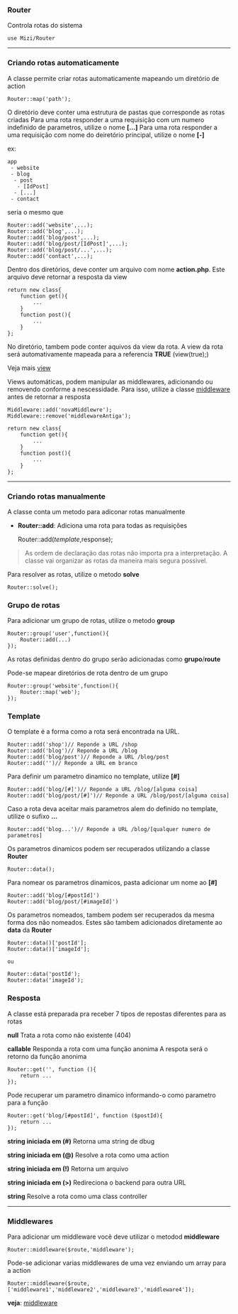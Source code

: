### Router

Controla rotas do sistema

    use Mizi/Router

---
### Criando rotas automaticamente
A classe permite criar rotas automaticamente mapeando um diretório de action

    Router::map('path');

O diretório deve conter uma estrutura de pastas que corresponde as rotas criadas
Para uma rota responder a uma requisição com um numero indefinido de parametros, utilize o nome **\[...]**
Para uma rota responder a uma requisição com nome do deiretório principal, utilize o nome **\[-]**

ex:

    app
     - website
     - blog
      - post
       - [IdPost]
      - [...]
     - contact

seria o mesmo que

    Router::add('website',...);
    Router::add('blog',...);
    Router::add('blog/post',...);
    Router::add('blog/post/[IdPost]',...);
    Router::add('blog/post/...',...);
    Router::add('contact',...);

Dentro dos diretórios, deve conter um arquivo com nome **action.php**. Este arquivo deve retornar a resposta da view

    return new class{
        function get(){
            ...
        }
        function post(){
            ...
        }
    };

No diretório, tambem pode conter aquivos da view da rota.
A view da rota será automativamente mapeada para a referencia  **TRUE** (view(true);)

Veja mais [view](https://github.com/mizi-php/middleware/tree/main/.doc/view.md)

Views automáticas, podem manipular as middlewares, adicionando ou removendo conforme a nescessidade.
Para isso, utilize a classe [middleware](https://github.com/mizi-php/middleware/tree/main/.doc/middleware.md) antes de retornar a resposta

    Middleware::add('novaMiddlewre');
    Middleware::remove('middlewareAntiga');

    return new class{
        function get(){
            ...
        }
        function post(){
            ...
        }
    };

---

### Criando rotas manualmente
A classe conta um metodo para adiconar rotas manualmente

 - **Router::add**: Adiciona uma rota para todas as requisições

    Router::add($template,$response);

> As ordem de declaração das rotas não importa pra a interpretação. A classe vai organizar as rotas da maneira mais segura possivel. 

Para resolver as rotas, utilize o metodo **solve**

    Router::solve();

### Grupo de rotas
Para adicionar um grupo de rotas, utilize o metodo **group**

    Router::group('user',function(){
        Router::add(...)
    });

As rotas definidas dentro do grupo serão adicionadas como **grupo**/**route**

Pode-se mapear diretórios de rota dentro de um grupo

    Router::group('website',function(){
        Router::map('web');
    });

### Template
O template é a forma como a rota será encontrada na URL.

    Router::add('shop')// Reponde a URL /shop
    Router::add('blog')// Reponde a URL /blog
    Router::add('blog/post')// Reponde a URL /blog/post
    Router::add('')// Reponde a URL em branco

Para definir um parametro dinamico no template, utilize **[#]**

    Router::add('blog/[#]')// Reponde a URL /blog/[alguma coisa]
    Router::add('blog/post/[#]')// Reponde a URL /blog/post/[alguma coisa]

Caso a rota deva aceitar mais parametros alem do definido no template, utilize o sufixo **...**

    Router::add('blog...')// Reponde a URL /blog/[qualquer numero de parametros]

Os parametros dinamicos podem ser recuperados utilizando a classe **Router**

    Router::data();

Para nomear os parametros dinamicos, pasta adicionar um nome ao **[#]**

    Router::add('blog/[#postId]')
    Router::add('blog/post/[#imageId]')

Os parametros nomeados, tambem podem ser recuperados da mesma forma dos não nomeados. Estes são tambem adicionados diretamente ao **data** da **Router**

    Router::data()['postId'];
    Router::data()['imageId'];
    
    ou
    
    Router::data('postId');
    Router::data('imageId');

### Resposta
A classe está preparada pra receber 7 tipos de repostas diferentes para as rotas

**null**
Trata a rota como não existente (404)

**callable**
Responda a rota com uma função anonima
A respota será o retorno da função anonima

    Router::get('', function (){
        return ...
    });

Pode recuperar um parametro dinamico informando-o como parametro para a função

    Router::get('blog/[#postId]', function ($postId){
        return ...
    });

**string iniciada em (#)**
Retorna uma string de dbug

**string iniciada em (@)**
Resolve a rota como uma action

**string iniciada em (!)**
Retorna um arquivo

**string iniciada em (>)**
Redireciona o backend para outra URL

**string**
Resolve a rota como uma class controller

---

### Middlewares
Para adicionar um middleware você deve utilizar o metodod **middleware**

    Router::middleware($route,'middleware');

Pode-se adicionar varias middlewares de uma vez enviando um array para a action

    Router::middleware($route,['middleware1','middleware2','middleware3','middleware4']);

**veja**: [middleware](https://github.com/mizi-php/server-back/tree/main/.doc/middleware.md)